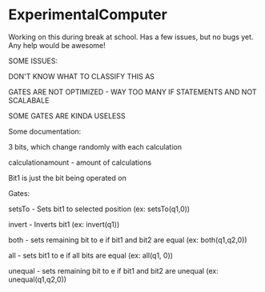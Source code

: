 # ExperimentalComputer
Working on this during break at school. Has a few issues, but no bugs yet. Any help would be awesome!

SOME ISSUES:

DON'T KNOW WHAT TO CLASSIFY THIS AS

GATES ARE NOT OPTIMIZED - WAY TOO MANY IF STATEMENTS AND NOT SCALABALE

SOME GATES ARE KINDA USELESS

Some documentation:

3 bits, which change randomly with each calculation

calculationamount - amount of calculations

Bit1 is just the bit being operated on

Gates:

setsTo - Sets bit1 to selected position (ex: setsTo(q1,0))

invert - Inverts bit1 (ex: invert(q1))

both - sets remaining bit to e if bit1 and bit2 are equal (ex: both(q1,q2,0))

all - sets bit1 to e if all bits are equal (ex: all(q1, 0))

unequal - sets remaining bit to e if bit1 and bit2 are unequal (ex: unequal(q1,q2,0))

